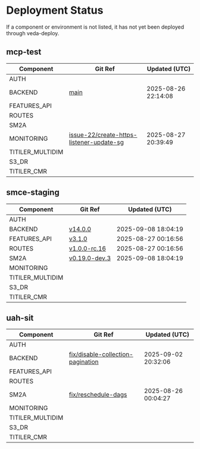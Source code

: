 # Deployment Status

If a component or environment is not listed, it has not yet been deployed through veda-deploy.

## mcp-test
| Component | Git Ref | Updated (UTC) |
|-----------|---------|---------------|
| AUTH |  |  |
| BACKEND | [main](https://github.com/NASA-IMPACT/veda-backend/tree/main) | 2025-08-26 22:14:08 |
| FEATURES_API |  |  |
| ROUTES |  |  |
| SM2A |  |  |
| MONITORING | [issue-22/create-https-listener-update-sg](https://github.com/NASA-IMPACT/veda-monitoring/tree/issue-22/create-https-listener-update-sg) | 2025-08-27 20:39:49 |
| TITILER_MULTIDIM |  |  |
| S3_DR |  |  |
| TITILER_CMR |  |  |

## smce-staging
| Component | Git Ref | Updated (UTC) |
|-----------|---------|---------------|
| AUTH |  |  |
| BACKEND | [v14.0.0](https://github.com/NASA-IMPACT/veda-backend/tree/v14.0.0) | 2025-09-08 18:04:19 |
| FEATURES_API | [v3.1.0](https://github.com/NASA-IMPACT/veda-features-api-cdk/tree/v3.1.0) | 2025-08-27 00:16:56 |
| ROUTES | [v1.0.0-rc.16](https://github.com/NASA-IMPACT/veda-routes/tree/v1.0.0-rc.16) | 2025-08-27 00:16:56 |
| SM2A | [v0.19.0-dev.3](https://github.com/NASA-IMPACT/veda-sm2a/tree/v0.19.0-dev.3) | 2025-09-08 18:04:19 |
| MONITORING |  |  |
| TITILER_MULTIDIM |  |  |
| S3_DR |  |  |
| TITILER_CMR |  |  |

## uah-sit
| Component | Git Ref | Updated (UTC) |
|-----------|---------|---------------|
| AUTH |  |  |
| BACKEND | [fix/disable-collection-pagination](https://github.com/NASA-IMPACT/veda-backend/tree/fix/disable-collection-pagination) | 2025-09-02 20:32:06 |
| FEATURES_API |  |  |
| ROUTES |  |  |
| SM2A | [fix/reschedule-dags](https://github.com/NASA-IMPACT/veda-sm2a/tree/fix/reschedule-dags) | 2025-08-26 00:04:27 |
| MONITORING |  |  |
| TITILER_MULTIDIM |  |  |
| S3_DR |  |  |
| TITILER_CMR |  |  |

